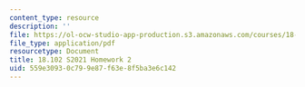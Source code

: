 ```yaml
---
content_type: resource
description: ''
file: https://ol-ocw-studio-app-production.s3.amazonaws.com/courses/18-102-introduction-to-functional-analysis-spring-2021/559e30930c799e87f63e8f5ba3e6c142_MIT18_102s21_hw2.pdf
file_type: application/pdf
resourcetype: Document
title: 18.102 S2021 Homework 2
uid: 559e3093-0c79-9e87-f63e-8f5ba3e6c142
---
```

